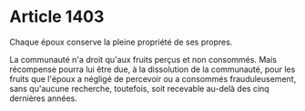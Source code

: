 # Article 1403

Chaque époux conserve la pleine propriété de ses propres.

La communauté n'a droit qu'aux fruits perçus et non consommés. Mais récompense pourra lui être due, à la dissolution de la communauté, pour les fruits que l'époux a négligé de percevoir ou a consommés frauduleusement, sans qu'aucune recherche, toutefois, soit recevable au-delà des cinq dernières années.

